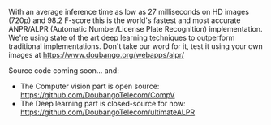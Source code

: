 With an average inference time as low as 27 milliseconds on HD images (720p) and 98.2 F-score this is the world's fastest and most accurate ANPR/ALPR (Automatic Number/License Plate Recognition) implementation.
We're using state of the art deep learning techniques to outperform traditional implementations.
Don't take our word for it, test it using your own images at https://www.doubango.org/webapps/alpr/

Source code coming soon... and:
 * The Computer vision part is open source: https://github.com/DoubangoTelecom/CompV <br />
 * The Deep learning part is closed-source for now: https://github.com/DoubangoTelecom/ultimateALPR <br />
